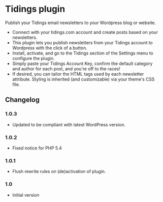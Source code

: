 # Tidings plugin

Publish your Tidings email newsletters to your Wordpress blog or website.

* Connect with your tidings.com account and create posts based on your newsletters.
* This plugin lets you publish newsletters from your Tidings account to Wordpress with the click of a button.
* Install, activate, and go to the Tidings section of the Settings menu to configure the plugin.
* Simply paste your Tidings Account Key, confirm the default category and author for each post, and you're off to the races! 
* If desired, you can tailor the HTML tags used by each newsletter attribute. Styling is inherited (and customizable) via your theme's CSS file.

## Changelog

### 1.0.3
* Updated to be compliant with latest WordPress version.

### 1.0.2
* Fixed notice for PHP 5.4

### 1.0.1
* Flush rewrite rules on (de)activation of plugin.

### 1.0
* Initial version


